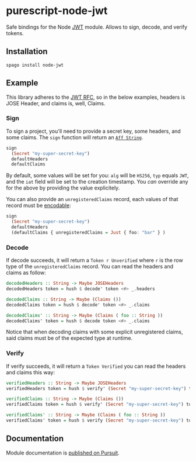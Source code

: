 # purescript-node-jwt

Safe bindings for the Node [JWT](https://github.com/auth0/node-jsonwebtoken) module.
Allows to sign, decode, and verify tokens.

## Installation

```
spago install node-jwt
```

## Example

This library adheres to the [JWT RFC](https://tools.ietf.org/html/rfc7519), so in the below examples, headers is JOSE Header, and claims is, well, Claims.

### Sign

To sign a project, you'll need to provide a secret key, some headers, and some claims. The `sign` function will return an [`Aff String`](https://pursuit.purescript.org/packages/purescript-aff/5.1.2/docs/Effect.Aff#t:Aff).

```purs
sign
  (Secret "my-super-secret-key")
  defaultHeaders
  defaultClaims
```

By default, some values will be set for you: `alg` will be `HS256`, `typ` equals `JWT`, and the `iat` field will be set to the creation timestamp. You _can_ override any for the above by providing the value explicitely.

You can also provide an `unregisteredClaims` record, each values of that record must be [encodable](https://pursuit.purescript.org/packages/purescript-foreign-generic/10.0.0/docs/Foreign.Generic.Class#t:Encode):

```purs
sign
  (Secret "my-super-secret-key")
  defaultHeaders
  (defaultClaims { unregisteredClaims = Just { foo: "bar" } )
```

### Decode

If decode succeeds, it will return a `Token r Unverified` where `r` is the row type of the `unregisteredClaims` record. You can read the headers and claims as follow:

```purs
decodedHeaders :: String -> Maybe JOSEHeaders
decodedHeaders token = hush $ decode' token <#> _.headers

decodedClaims :: String -> Maybe (Claims ())
decodedClaims token = hush $ decode' token <#> _.claims

decodedClaims' :: String -> Maybe (Claims ( foo :: String ))
decodedClaims' token = hush $ decode token <#> _.claims
```

Notice that when decoding claims with some explicit unregistered claims, said claims must be of the expected type at runtime.

### Verify

If verify succeeds, it will return a `Token Verified` you can read the headers and claims this way:

```purs
verifiedHeaders :: String -> Maybe JOSEHeaders
verifiedHeaders token = hush $ verify' (Secret "my-super-secret-key") token <#> _.headers

verifiedClaims :: String -> Maybe (Claims ())
verifiedClaims token = hush $ verify' (Secret "my-super-secret-key") token <#> _.claims

verifiedClaims' :: String -> Maybe (Claims ( foo :: String ))
verifiedClaims' token = hush $ verify (Secret "my-super-secret-key") token <#> _.claims
```

## Documentation

Module documentation is [published on Pursuit](http://pursuit.purescript.org/packages/purescript-node-jwt).
